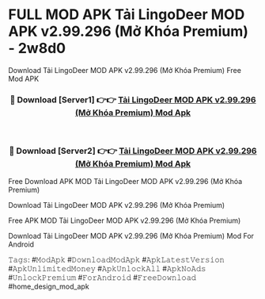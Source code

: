 # FULL MOD APK Tải LingoDeer MOD APK v2.99.296 (Mở Khóa Premium) - 2w8d0
Download Tải LingoDeer MOD APK v2.99.296 (Mở Khóa Premium) Free Mod APK

<div align="center">
<h3>🔴 Download [Server1] 👉👉 <a href="https://apk-comot.site?title=Tải_LingoDeer_MOD_APK_v2.99.296_(Mở_Khóa_Premium)">Tải LingoDeer MOD APK v2.99.296 (Mở Khóa Premium) Mod Apk</a></h3><br>

<h3>🔴 Download [Server2] 👉👉 <a href="https://apk-comot.site?title=Tải_LingoDeer_MOD_APK_v2.99.296_(Mở_Khóa_Premium)">Tải LingoDeer MOD APK v2.99.296 (Mở Khóa Premium) Mod Apk</a></h3>
</div>


Free Download APK MOD Tải LingoDeer MOD APK v2.99.296 (Mở Khóa Premium)

Download Tải LingoDeer MOD APK v2.99.296 (Mở Khóa Premium) 

Free APK MOD Tải LingoDeer MOD APK v2.99.296 (Mở Khóa Premium) 

Download Tải LingoDeer MOD APK v2.99.296 (Mở Khóa Premium) Mod For Android

𝚃𝚊𝚐𝚜: #𝙼𝚘𝚍𝙰𝚙𝚔 #𝙳𝚘𝚠𝚗𝚕𝚘𝚊𝚍𝙼𝚘𝚍𝙰𝚙𝚔 #𝙰𝚙𝚔𝙻𝚊𝚝𝚎𝚜𝚝𝚅𝚎𝚛𝚜𝚒𝚘𝚗 #𝙰𝚙𝚔𝚄𝚗𝚕𝚒𝚖𝚒𝚝𝚎𝚍𝙼𝚘𝚗𝚎𝚢 #𝙰𝚙𝚔𝚄𝚗𝚕𝚘𝚌𝚔𝙰𝚕𝚕 #𝙰𝚙𝚔𝙽𝚘𝙰𝚍𝚜 #𝚄𝚗𝚕𝚘𝚌𝚔𝙿𝚛𝚎𝚖𝚒𝚞𝚖 #𝙵𝚘𝚛𝙰𝚗𝚍𝚛𝚘𝚒𝚍 #𝙵𝚛𝚎𝚎𝙳𝚘𝚠𝚗𝚕𝚘𝚊𝚍 #home_design_mod_apk